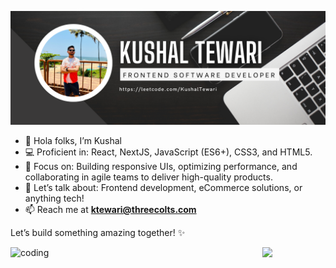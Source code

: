 ![logo](https://github.com/KushalTewari/KushalTewari/blob/main/2.png)
- 👋 Hola folks, I’m Kushal
- 💻 Proficient in: React, NextJS, JavaScript (ES6+), CSS3, and HTML5.
- 🚀 Focus on: Building responsive UIs, optimizing performance, and collaborating in agile teams to deliver high-quality products.
- 💬 Let’s talk about: Frontend development, eCommerce solutions, or anything tech!
- 📫 Reach me at **ktewari@threecolts.com**

Let’s build something amazing together! ✨

<img align="left" width="50%" src="https://cdn.dribbble.com/users/730703/screenshots/6581243/avento.gif" alt="coding"/>
<img align="right" width="20%" src="https://cdn.dribbble.com/users/1187836/screenshots/6539429/programer.gif" />


